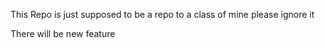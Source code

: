 This Repo is just supposed to be a repo to a class of mine please ignore it


There will be new feature
